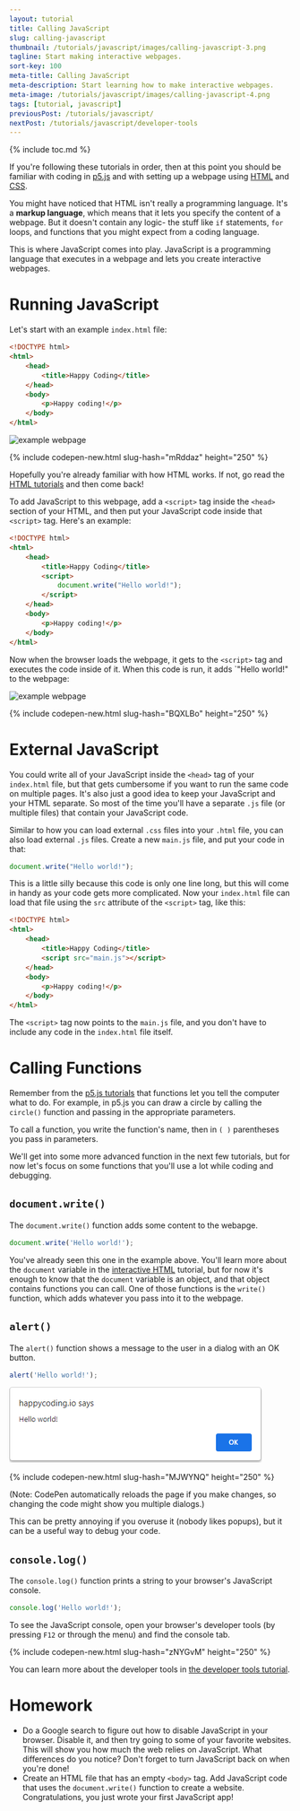 ```yaml
---
layout: tutorial
title: Calling JavaScript
slug: calling-javascript
thumbnail: /tutorials/javascript/images/calling-javascript-3.png
tagline: Start making interactive webpages.
sort-key: 100
meta-title: Calling JavaScript
meta-description: Start learning how to make interactive webpages.
meta-image: /tutorials/javascript/images/calling-javascript-4.png
tags: [tutorial, javascript]
previousPost: /tutorials/javascript/
nextPost: /tutorials/javascript/developer-tools
---
```


{% include toc.md %}

If you're following these tutorials in order, then at this point you should be familiar with coding in [p5.js](/tutorials/p5js) and with setting up a webpage using [HTML](/tutorials/html) and [CSS](/tutorials/html/css).

You might have noticed that HTML isn't really a programming language. It's a **markup language**, which means that it lets you specify the content of a webpage. But it doesn't contain any logic- the stuff like `if` statements, `for` loops, and functions that you might expect from a coding language.

This is where JavaScript comes into play. JavaScript is a programming language that executes in a webpage and lets you create interactive webpages.

# Running JavaScript

Let's start with an example `index.html` file:

```html
<!DOCTYPE html>
<html>
	<head>
		<title>Happy Coding</title>
	</head>
	<body>
		<p>Happy coding!</p>
	</body>
</html>
```

![example webpage](/tutorials/javascript/images/calling-javascript-1.png)

{% include codepen-new.html slug-hash="mRddaz" height="250" %}

Hopefully you're already familiar with how HTML works. If not, go read the [HTML tutorials](/tutorials/html) and then come back!

To add JavaScript to this webpage, add a `<script>` tag inside the `<head>` section of your HTML, and then put your JavaScript code inside that `<script>` tag. Here's an example:

```html
<!DOCTYPE html>
<html>
	<head>
		<title>Happy Coding</title>
		<script>
			document.write("Hello world!");
		</script>
	</head>
	<body>
		<p>Happy coding!</p>
	</body>
</html>
```

Now when the browser loads the webpage, it gets to the `<script>` tag and executes the code inside of it. When this code is run, it adds `"Hello world!" to the webpage:

![example webpage](/tutorials/javascript/images/calling-javascript-2.png)

{% include codepen-new.html slug-hash="BQXLBo" height="250" %}

# External JavaScript

You could write all of your JavaScript inside the `<head>` tag of your `index.html` file, but that gets cumbersome if you want to run the same code on multiple pages. It's also just a good idea to keep your JavaScript and your HTML separate. So most of the time you'll have a separate `.js` file (or multiple files) that contain your JavaScript code.

Similar to how you can load external `.css` files into your `.html` file, you can also load external `.js` files. Create a new `main.js` file, and put your code in that:

```javascript
document.write("Hello world!");
```

This is a little silly because this code is only one line long, but this will come in handy as your code gets more complicated. Now your `index.html` file can load that file using the `src` attribute of the `<script>` tag, like this:

```html
<!DOCTYPE html>
<html>
	<head>
		<title>Happy Coding</title>
		<script src="main.js"></script>
	</head>
	<body>
		<p>Happy coding!</p>
	</body>
</html>
```

The `<script>` tag now points to the `main.js` file, and you don't have to include any code in the `index.html` file itself.

# Calling Functions

Remember from the [p5.js tutorials](/tutorials/p5js) that functions let you tell the computer what to do. For example, in p5.js you can draw a circle by calling the `circle()` function and passing in the appropriate parameters.

To call a function, you write the function's name, then in `( )` parentheses you pass in parameters.

We'll get into some more advanced function in the next few tutorials, but for now let's focus on some functions that you'll use a lot while coding and debugging.

## `document.write()`

The `document.write()` function adds some content to the webapge.

```javascript
document.write('Hello world!');
```

You've already seen this one in the example above. You'll learn more about the `document` variable in the [interactive HTML](/tutorials/javascript/interactive-html) tutorial, but for now it's enough to know that the `document` variable is an object, and that object contains functions you can call. One of those functions is the `write()` function, which adds whatever you pass into it to the webpage.

## `alert()`

The `alert()` function shows a message to the user in a dialog with an OK button.

```javascript
alert('Hello world!');
```

![alert dialog](/tutorials/javascript/images/calling-javascript-5.png)

{% include codepen-new.html slug-hash="MJWYNQ" height="250" %}

(Note: CodePen automatically reloads the page if you make changes, so changing the code might show you multiple dialogs.)

This can be pretty annoying if you overuse it (nobody likes popups), but it can be a useful way to debug your code.

## `console.log()`

The `console.log()` function prints a string to your browser's JavaScript console.

```javascript
console.log('Hello world!');
```

To see the JavaScript console, open your browser's developer tools (by pressing `F12` or through the menu) and find the console tab.

{% include codepen-new.html slug-hash="zNYGvM" height="250" %}

You can learn more about the developer tools in [the developer tools tutorial](/tutorials/javascript/developer-tools).

# Homework

- Do a Google search to figure out how to disable JavaScript in your browser. Disable it, and then try going to some of your favorite websites. This will show you how much the web relies on JavaScript. What differences do you notice? Don't forget to turn JavaScript back on when you're done!
- Create an HTML file that has an empty `<body>` tag. Add JavaScript code that uses the `document.write()` function to create a website. Congratulations, you just wrote your first JavaScript app!

